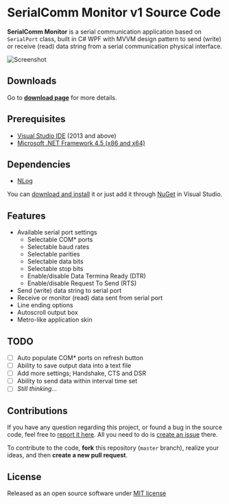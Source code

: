 # SerialComm Monitor v1 Source Code

**SerialComm Monitor** is a serial communication application based on `SerialPort` class, built in C# WPF with MVVM design pattern to send (write) or receive (read) data string from a serial communication physical interface.

![Screenshot](http://i.imgur.com/FSliKIX.png)

## Downloads

Go to [**download page**](https://github.com/heiswayi/SerialComm/releases) for more details.

## Prerequisites

- [Visual Studio IDE](https://www.visualstudio.com/en-us/downloads/download-visual-studio-vs.aspx) (2013 and above)
- [Microsoft .NET Framework 4.5 (x86 and x64)](https://www.microsoft.com/en-us/download/details.aspx?id=30653)

## Dependencies

- [NLog](http://nlog-project.org/)

You can [download and install](http://nlog-project.org/download) it or just add it through [NuGet](https://www.nuget.org/profiles/jkowalski) in Visual Studio.

## Features

- Available serial port settings
  - Selectable COM* ports
  - Selectable baud rates
  - Selectable parities
  - Selectable data bits
  - Selectable stop bits
  - Enable/disable Data Termina Ready (DTR)
  - Enable/disable Request To Send (RTS)
- Send (write) data string to serial port
- Receive or monitor (read) data sent from serial port
- Line ending options
- Autoscroll output box
- Metro-like application skin

## TODO

- [ ] Auto populate COM* ports on refresh button
- [ ] Ability to save output data into a text file
- [ ] Add more settings; Handshake, CTS and DSR
- [ ] Ability to send data within interval time set
- [ ] _Still thinking..._

## Contributions

If you have any question regarding this project, or found a bug in the source code, feel free to [report it here](https://github.com/heiswayi/SerialComm/issues). All you need to do is [create an issue](https://github.com/heiswayi/SerialComm/issues/new) there.

To contribute to the code, **fork** this repository (`master` branch), realize your ideas, and then **create a new pull request**.

## License

Released as an open source software under [MIT license](LICENSE.md)




